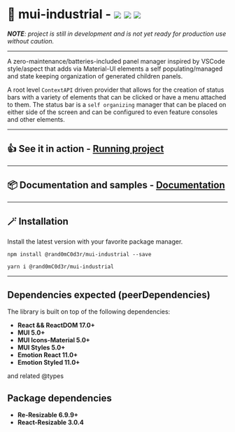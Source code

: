 # 📑 mui-industrial - ![](https://img.shields.io/npm/v/mui-industrial)  ![](https://img.shields.io/bundlephobia/min/mui-industrial) ![](https://img.shields.io/node/v/mui-industrial)

_**NOTE**: project is still in development and is not yet ready for production use without caution._

---


A zero-maintenance/batteries-included panel manager inspired by VSCode style/aspect that adds via Material-UI elements a self populating/managed and state keeping organization of generated children panels.

A root level ```ContextAPI``` driven provider that allows for the creation of status bars with a variety of elements that can be clicked or have a menu attached to them. The status bar is a ```self organizing``` manager that can be placed on either side of the screen and can be configured to even feature consoles and other elements.

---

## 👍 See it in action - [Running project](https://rand0mc0d3r.github.io/mui-status-helper/)

---

## 📦 Documentation and samples - [Documentation](https://github.com/rand0mC0d3r/mui-status-helper#readme)

---

## 🪄 Installation

Install the latest version with your favorite package manager.


```
npm install @rand0mC0d3r/mui-industrial --save
```

```
yarn i @rand0mC0d3r/mui-industrial
```


---
## Dependencies expected (peerDependencies)

The library is built on top of the following dependencies:
 - **React && ReactDOM 17.0+**
 - **MUI 5.0+**
 - **MUI Icons-Material 5.0+**
 - **MUI Styles 5.0+**
 - **Emotion React 11.0+**
 - **Emotion Styled 11.0+**

 and related @types

 ## Package dependencies

  - **Re-Resizable 6.9.9+**
  - **React-Resizable 3.0.4**
